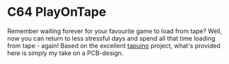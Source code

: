 # C64 PlayOnTape
Remember waiting forever for your favourite game to load from tape? Well, now you can return to less stressful days and spend all that time loading from tape - again! Based on the excellent [tapuino](https://github.com/sweetlilmre/tapuino) project, what's provided here is simply my take on a PCB-design.